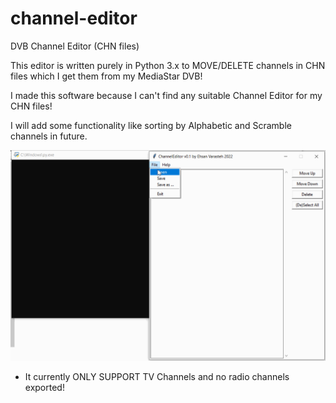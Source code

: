 # channel-editor
DVB Channel Editor (CHN files)

This editor is written purely in Python 3.x to MOVE/DELETE channels in CHN files which I get them from my MediaStar DVB!

I made this software because I can't find any suitable Channel Editor for my CHN files!

I will add some functionality like sorting by Alphabetic and Scramble channels in future.

![alt text](https://github.com/ehsanecc/channel-editor/blob/main/sample1.gif?raw=true "Sample 1")

* It currently ONLY SUPPORT TV Channels and no radio channels exported!
